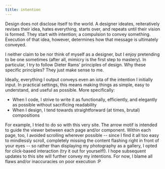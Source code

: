 ```yaml
---
title: intention
---
```


Design does not disclose itself to the world. A designer ideates, reiteratively revises their idea, hates everything, starts over, and repeats until their vision is formed. They start with intention; a compulsion to convey something. Execution of that idea, however, determines how that message is ultimately conveyed.

I neither claim to be nor think of myself as a designer, but I enjoy pretending to be one sometimes (after all, mimicry is the first step to mastery). In particular, I try to follow Dieter Rams' principles of design. Why these specific principles? They just make sense to me.

Ideally, everything I output conveys even an iota of the intention I initially input. In practical settings, this means making things as simple, easy to understand, and useful as possible. More specifically:

- When I code, I strive to write it as functionally, efficiently, and elegantly as possible without sacrificing readability
- When I design, I tend towards straightforward (at times, brutal) compositions

For example, I tried to do so with this very site. The arrow motif is intended to guide the viewer between each page and/or component. Within each page, too, I avoided scrolling wherever possible -- since I find it all too easy to mindlessly scroll, completely missing the content flashing right in front of your eyes -- so rather than displaying my photography as a gallery, I opted for click-based interaction (try it out for yourself!). I hope subsequent updates to this site will further convey my intentions. For now, I blame all flaws and/or inaccuracies on poor execution :P
